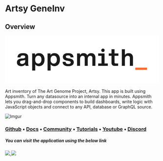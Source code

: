 # Artsy GeneInv

## Overview

![](https://raw.githubusercontent.com/appsmithorg/appsmith/release/static/appsmith_logo_primary.png)

Art inventory of The Art Genome Project, Artsy.
This app is built using Appsmith. Turn any datasource into an internal app in minutes. Appsmith lets you drag-and-drop components to build dashboards, write logic with JavaScript objects and connect to any API, database or GraphQL source.

![Imgur](https://i.imgur.com/PrjqhFO.png)

### [Github](https://github.com/appsmithorg/appsmith) • [Docs](https://docs.appsmith.com/?utm_source=github&utm_medium=social&utm_content=appsmith_docs&utm_campaign=null&utm_term=appsmith_docs) • [Community](https://community.appsmith.com/) • [Tutorials](https://github.com/appsmithorg/appsmith/tree/update/readme#tutorials) • [Youtube](https://www.youtube.com/appsmith) • [Discord](https://discord.gg/rBTTVJp)

##### You can visit the application using the below link

###### [![](https://assets.appsmith.com/git-sync/Buttons.svg) ](https://app.appsmith.com/applications/651a6eca6d4ce8695a34c75d/pages/651a6eca6d4ce8695a34c760) [![](https://assets.appsmith.com/git-sync/Buttons2.svg)](https://app.appsmith.com/applications/651a6eca6d4ce8695a34c75d/pages/651a6eca6d4ce8695a34c760/edit)
